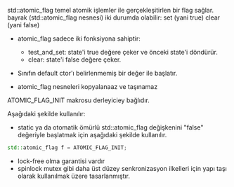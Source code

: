 std::atomic_flag temel atomik işlemler ile gerçekleşitirlen bir flag sağlar.
bayrak (std::atomic_flag nesnesi) iki durumda olabilir:
set (yani true)
clear (yani false)

+ atomic_flag sadece iki fonksiyona sahiptir:
	+ test_and_set: state'i true değere çeker ve önceki state'i döndürür.
	+ clear: state'i false değere çeker.

+ Sınıfın default ctor'ı belirlenmemiş bir değer ile başlatır.
+ atomic_flag nesneleri kopyalanaaz ve taşınamaz


ATOMIC_FLAG_INIT makrosu derleyiciey bağlıdır.

Aşağıdaki şekilde kullanılır:
+ static ya da otomatik ömürlü std::atomic_flag değişkenini "false" değeriyle başlatmak için aşağıdaki şekilde kullanılır.
```cpp
std::atomic_flag f = ATOMIC_FLAG_INIT;
```

+ lock-free olma garantisi vardır
+ spinlock mutex gibi daha üst düzey senkronizasyon ilkelleri için yapı taşı olarak kullanılmak üzere tasarlanmıştır.
